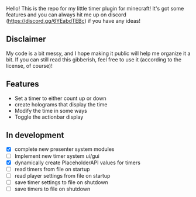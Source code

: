 Hello! This is the repo for my little timer plugin for minecraft!
It's got some features and you can always hit me up on discord (https://discord.gg/6YEabdTEBc) if you have any ideas!


## Disclaimer
My code is a bit messy, and I hope making it public will help me organize it a bit. If you can still read this gibberish, feel free to use it (according to the license, of course)!

## Features
- Set a timer to either count up or down
- create holograms that display the time
- Modify the time in some ways
- Toggle the actionbar display

## In development
- [X] complete new presenter system modules
- [ ] Implement new timer system ui/gui
- [X] dynamically create PlaceholderAPI values for timers
- [ ] read timers from file on startup
- [ ] read player settings from file on startup
- [ ] save timer settings to file on shutdown
- [ ] save timers to file on shutdown